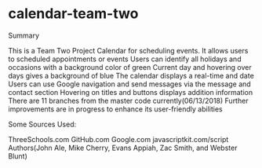 # calendar-team-two

Summary

This is a Team Two Project Calendar for scheduling events.
It allows users to  scheduled appointments or events
Users can identify all holidays and occasions with a background color of green
Current day and hovering over days gives a background of blue 
The calendar displays a real-time and date
Users can use Google navigation and send  messages via the message and contact section
Hovering on titles and buttons displays addition information
There are 11 branches from the master code currently(06/13/2018)
Further improvements are  in progress to enhance its user-friendly abilities

Some Sources Used:

ThreeSchools.com
GitHub.com
Google.com
javascriptkit.com/script
Authors(John Ale, Mike Cherry, Evans Appiah,  Zac Smith, and Webster Blunt)
